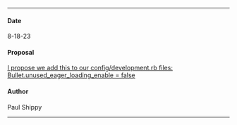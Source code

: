 ***
#### Date
8-18-23
#### Proposal
[I propose we add this to our config/development.rb files: Bullet.unused_eager_loading_enable = false](https://flipswitch.slack.com/archives/C02GC9LSTFT/p1726172624957969)
#### Author
Paul Shippy
***
